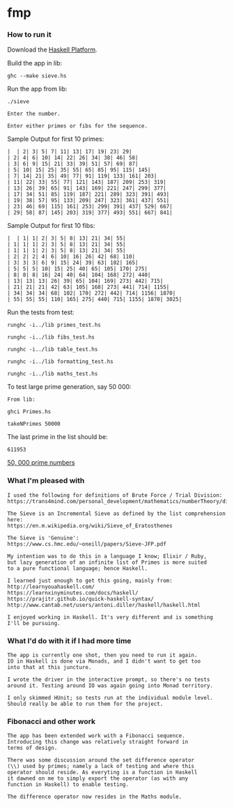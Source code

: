 # fmp
### How to run it

Download the [Haskell Platform](https://www.haskell.org/platform/).

Build the app in lib:

```
ghc --make sieve.hs
```

Run the app from lib:

```
./sieve
```

```
Enter the number.
```

```
Enter either primes or fibs for the sequence.
```
Sample Output for first 10 primes:

```
|  | 2| 3| 5| 7| 11| 13| 17| 19| 23| 29|
| 2| 4| 6| 10| 14| 22| 26| 34| 38| 46| 58|
| 3| 6| 9| 15| 21| 33| 39| 51| 57| 69| 87|
| 5| 10| 15| 25| 35| 55| 65| 85| 95| 115| 145|
| 7| 14| 21| 35| 49| 77| 91| 119| 133| 161| 203|
| 11| 22| 33| 55| 77| 121| 143| 187| 209| 253| 319|
| 13| 26| 39| 65| 91| 143| 169| 221| 247| 299| 377|
| 17| 34| 51| 85| 119| 187| 221| 289| 323| 391| 493|
| 19| 38| 57| 95| 133| 209| 247| 323| 361| 437| 551|
| 23| 46| 69| 115| 161| 253| 299| 391| 437| 529| 667|
| 29| 58| 87| 145| 203| 319| 377| 493| 551| 667| 841|
```

Sample Output for first 10 fibs:

```
|  | 1| 1| 2| 3| 5| 8| 13| 21| 34| 55|
| 1| 1| 1| 2| 3| 5| 8| 13| 21| 34| 55|
| 1| 1| 1| 2| 3| 5| 8| 13| 21| 34| 55|
| 2| 2| 2| 4| 6| 10| 16| 26| 42| 68| 110|
| 3| 3| 3| 6| 9| 15| 24| 39| 63| 102| 165|
| 5| 5| 5| 10| 15| 25| 40| 65| 105| 170| 275|
| 8| 8| 8| 16| 24| 40| 64| 104| 168| 272| 440|
| 13| 13| 13| 26| 39| 65| 104| 169| 273| 442| 715|
| 21| 21| 21| 42| 63| 105| 168| 273| 441| 714| 1155|
| 34| 34| 34| 68| 102| 170| 272| 442| 714| 1156| 1870|
| 55| 55| 55| 110| 165| 275| 440| 715| 1155| 1870| 3025|
```
Run the tests from test:

```
runghc -i../lib primes_test.hs

runghc -i../lib fibs_test.hs

runghc -i../lib table_test.hs

runghc -i../lib formatting_test.hs

runghc -i../lib maths_test.hs

```

To test large prime generation, say 50 000:

```
From lib:

ghci Primes.hs

takeNPrimes 50000
```

The last prime in the list should be:

```
611953
```

[50, 000 prime numbers](https://www2.cs.arizona.edu/icon/oddsends/primes.htm)

### What I'm pleased with

```
I used the following for definitions of Brute Force / Trial Division:
https://trans4mind.com/personal_development/mathematics/numberTheory/divisibilityBruteForce.htm

The Sieve is an Incremental Sieve as defined by the list comprehension here:
https://en.m.wikipedia.org/wiki/Sieve_of_Eratosthenes

The Sieve is 'Genuine':
https://www.cs.hmc.edu/~oneill/papers/Sieve-JFP.pdf

My intention was to do this in a language I know; Elixir / Ruby,
but lazy generation of an infinite list of Primes is more suited
to a pure functional language; hence Haskell.

I learned just enough to get this going, mainly from:
http://learnyouahaskell.com/
https://learnxinyminutes.com/docs/haskell/
https://prajitr.github.io/quick-haskell-syntax/
http://www.cantab.net/users/antoni.diller/haskell/haskell.html

I enjoyed working in Haskell. It's very different and is something
I'll be pursuing.
```

### What I'd do with it if I had more time

```
The app is currently one shot, then you need to run it again.
IO in Haskell is done via Monads, and I didn't want to get too
into that at this juncture.

I wrote the driver in the interactive prompt, so there's no tests
around it. Testing around IO was again going into Monad territory.

I only skimmed HUnit; so tests run at the individual module level.
Should really be able to run them for the project.
```

### Fibonacci and other work

```
The app has been extended work with a Fibonacci sequence.
Introducing this change was relatively straight forward in
terms of design.

There was some discussion around the set difference operator
(\\) used by primes; namely a lack of testing and where this
operator should reside. As everyting is a function in Haskell
it dawned on me to simply export the operator (as with any 
function in Haskell) to enable testing.

The difference operator now resides in the Maths module.
```
